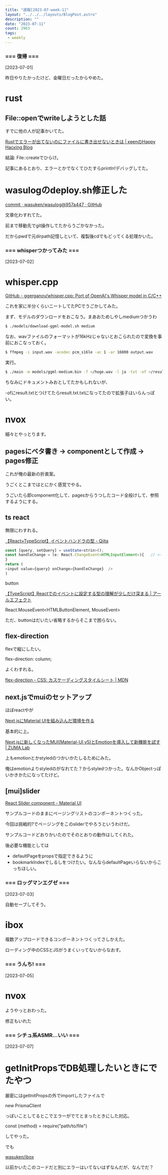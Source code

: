```yaml
---
title: "週報[2023-07-week-1]"
layout: "../../../layouts/BlogPost.astro"
description: ""
date: "2023-07-11"
count: 2963
tags:
 - weekly
---
```





### === 復帰 ===

[2023-07-01]

昨日やりたかったけど、金曜日だったからやめた。

# rust

## File::openでwriteしようとした話

すでに他の人が記事かいてた。

[Rustでエラーが出てないのにファイルに書き出せないときは | κeenのHappy Hacκing Blog](https://keens.github.io/blog/2017/06/13/rustdeera_gadetenainonifairunikakidasenaitokiha/)

結論: File::createでひらけ。

記事にあるとおり、エラーとかでなくてひたすらprintln!デバッグしてた。




# wasulogのdeploy.sh修正した

[commit · wasuken/wasulog@957a447 · GitHub](https://github.com/wasuken/wasulog/commit/957a4471b7bf49db255eb6a2d83c00c64a51ff02)

文章化わすれてた。

前まで移動先でgit操作してたからうごかなかった。

だからpwdで元dirpath記憶しといて、複製後cdでもどってくる処理かいた。


### === whisperつかってみた ===

[2023-07-02]

# whisper.cpp

[GitHub - ggerganov/whisper.cpp: Port of OpenAI&#39;s Whisper model in C/C++](https://github.com/ggerganov/whisper.cpp)

これを家に半分くらいニートしてたPCでうごかしてみた。

まず、モデルのダウンロードをおこなう。まあおためしやしmediumつかうわ

```bash
$ ./models/download-ggml-model.sh medium
```

なお、wavファイルのフォーマットが16kHzじゃないとおこられたので変換を事前におこなっておく。

```bash
$ ffmpeg -i input.wav -acodec pcm_s16le -ac 1 -ar 16000 output.wav
```

実行。

```bash
$ ./main -m models/ggml-medium.bin -f ~/hoge.wav -l ja -txt -of ~/result
```

ちなみにドキュメントみおとしてたかもしれないが、

-ofにresult.txtとつけてたらresult.txt.txtになってたので拡張子はいらんっぽい。

# nvox

細々とやっとります。

## pagesにベタ書き -> componentとして作成 -> pages修正

これが俺の最新の折衷案。

うごくとこまではとにかく感覚でやる。

うごいたら即component化して、pagesからうつしたコード全般けして、参照するようにする。

## ts react

無限にわすれる。

[【React×TypeScript】イベントハンドラの型 - Qiita](https://qiita.com/y-suzu/items/9e9a243aaded5952834a)

```typescript
const [query, setQuery] = useState<strin>();
const handleChange = (e: React.ChangeEvent<HTMLInputElement>){   // <- これ
}
return (
<input value={query} onChange={handleChange}  />
)

```

button

[【TypeScript】Reactでのイベントに設定する型の理解が少しだけ深まる | アールエフェクト](https://reffect.co.jp/react/react-typescript-event/)

React.MouseEvent<HTMLButtonElement, MouseEvent>

ただ、buttonはだいたい省略するからそこまで困らない。

## flex-direction

flexで縦にしたい。

flex-direction: column;

よくわすれる。

[flex-direction - CSS: カスケーディングスタイルシート | MDN](https://developer.mozilla.org/ja/docs/Web/CSS/flex-direction)

## next.jsでmuiのセットアップ

ほぼreactやが

[Next.jsにMaterial UIを組み込んだ環境を作る](https://zenn.dev/ttani/articles/next-materialui-setup)

基本的に上。

[Next.jsに新しくなったMUI(Material-UI v5)とEmotionを導入して新機能を試す | ZUMA Lab](https://zuma-lab.com/posts/next-mui-emotion-settings)

上もemotionとかstyledのつかいかたしるためにみた。

俺はemotionよりstyledのがなれてた？からstyledつかった。なんかObjectっぽいかきかたになってたけど。

## [mui]slider

[React Slider component - Material UI](https://mui.com/material-ui/react-slider/)

サンプルコードのままにページングリストのコンポーネントつくった。

今回は挑戦的?でページングをこのsliderでやろうというわけだ。

サンプルコードどおりかいたのでそのとおりの動作はしてくれた。

後必要な機能としては

- defaultPageをpropsで指定できるように
- bookmarkIndexでしるしをつけたい。なんならdefaultPageいらないからこっちほしい。


### === ロッグマンエグゼ ===

[2023-07-03]

自動セーブしてそう。

# ibox

複数アップロードできるコンポーネントつくってさしかえた。

ローディング中のCSSとJSがうまくいってないからなおす。


### === うんち! ===

[2023-07-05]

# nvox

ようやっとおわった。

修正もいれた


### === シチュ系ASMR...いい ===

[2023-07-07]

# getInitPropsでDB処理したいときにでたやつ

厳密にはgetInitPropsの外でimportしたファイルで

new PrismaClient

っぽいことしてるとこでエラーがでてとまったときにした対応。

const {method} = require("path/to/file")

してやった。

でも

[wasuken/ibox](https://github.com/wasuken/ibox/blob/main/src/pages/group/%5Bid%5D.tsx)

以前かいたこのコードだと別にエラーはいてないはずなんだが、なんでだ？
